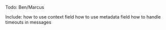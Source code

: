 Todo: Ben/Marcus

Include: 
    how to use context field
    how to use metadata field
    how to handle timeouts in messages